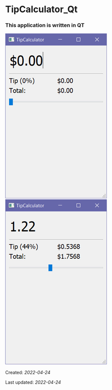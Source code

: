 # TipCalculator_Qt

### This application is written in QT
![Image of NotePad1](https://github.com/alimoghanni/TipCalculator_Qt/blob/main/misc/screenshots/01.jpg)
![Image of NotePad2](https://github.com/alimoghanni/TipCalculator_Qt/blob/main/misc/screenshots/02.jpg)

Created: *2022-04-24*

Last updated: *2022-04-24*
